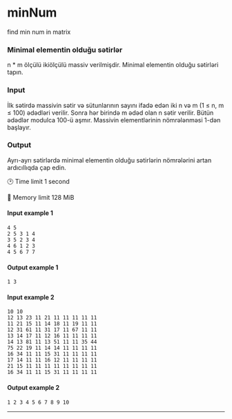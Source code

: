 # minNum
find min num in matrix
### Minimal elementin olduğu sətirlər
n * m ölçülü ikiölçülü massiv verilmişdir. Minimal elementin olduğu sətirləri tapın.


### Input
İlk sətirdə massivin sətir və sütunlarının sayını ifadə edən iki n və m (1 ≤ n, m ≤ 100) ədədləri verilir. Sonra hər birində m ədəd olan n sətir verilir. Bütün ədədlər modulca 100-ü aşmır. Massivin elementlərinin nömrələnməsi 1-dən başlayır.

### Output
Ayrı-ayrı sətirlərdə minimal elementin olduğu sətirlərin nömrələrini artan ardıcıllıqda çap edin.

:clock2: Time limit 1 second

:floppy_disk: Memory limit 128 MiB

#### Input example 1

    4 5
    2 5 3 1 4
    3 5 2 3 4
    4 6 1 2 3
    4 5 6 7 7



#### Output example 1

    1 3

#### Input example 2

    10 10
    12 13 23 11 21 11 11 11 11 11
    11 21 15 11 14 18 11 19 11 11
    12 31 61 11 31 17 11 67 11 11
    13 14 17 11 12 16 11 11 11 11
    14 13 81 11 13 51 11 11 35 44
    75 22 19 11 14 14 11 11 11 11
    16 34 11 11 15 31 11 11 11 11
    17 14 11 11 16 12 11 11 11 11
    21 15 11 11 11 11 11 11 11 11
    16 34 11 11 15 31 11 11 11 11



#### Output example 2

    1 2 3 4 5 6 7 8 9 10

---
